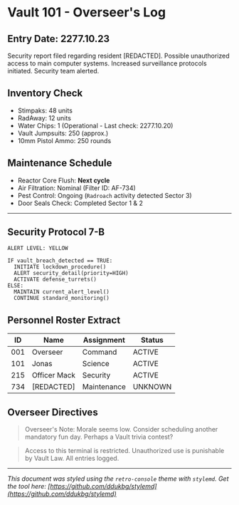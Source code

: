 # Vault 101 - Overseer's Log

## Entry Date: 2277.10.23

Security report filed regarding resident [REDACTED]. Possible unauthorized access to main computer systems.
Increased surveillance protocols initiated. Security team alerted.

## Inventory Check

*   Stimpaks: 48 units
*   RadAway: 12 units
*   Water Chips: 1 (Operational - Last check: 2277.10.20)
*   Vault Jumpsuits: 250 (approx.)
*   10mm Pistol Ammo: 250 rounds

## Maintenance Schedule

- Reactor Core Flush: **Next cycle**
- Air Filtration: Nominal (Filter ID: AF-734)
- Pest Control: Ongoing (`Radroach` activity detected Sector 3)
- Door Seals Check: Completed Sector 1 & 2

***

## Security Protocol 7-B

```log
ALERT LEVEL: YELLOW

IF vault_breach_detected == TRUE:
  INITIATE lockdown_procedure()
  ALERT security_detail(priority=HIGH)
  ACTIVATE defense_turrets()
ELSE:
  MAINTAIN current_alert_level()
  CONTINUE standard_monitoring()
```

## Personnel Roster Extract

| ID    | Name        | Assignment    | Status  |
|-------|-------------|---------------|---------|
| 001   | Overseer    | Command       | ACTIVE  |
| 101   | Jonas       | Science       | ACTIVE  |
| 215   | Officer Mack| Security      | ACTIVE  |
| 734   | [REDACTED]  | Maintenance   | UNKNOWN |

## Overseer Directives

> Overseer's Note: Morale seems low. Consider scheduling another mandatory fun day. Perhaps a Vault trivia contest?

> Access to this terminal is restricted. Unauthorized use is punishable by Vault Law. All entries logged.

---
*This document was styled using the `retro-console` theme with `stylemd`. Get the tool here: [https://github.com/ddukbg/stylemd](https://github.com/ddukbg/stylemd)* 